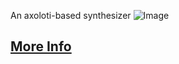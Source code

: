 An axoloti-based synthesizer
![Image](https://michaeldonovan.github.io/SynthGuitar/assets/photography/gallery/synthguitar14.jp-664x1000.jpg)

## [More Info](http://michaeldonovan.github.io/SynthGuitar)
